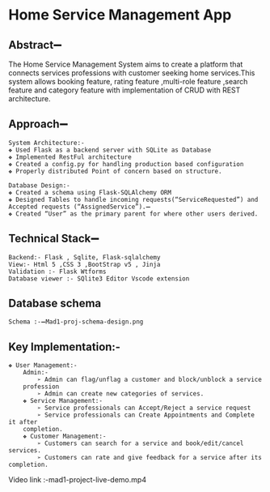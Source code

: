 # Home Service Management App

## Abstract➖

The Home Service Management System aims to create a platform that connects services
professions with customer seeking home services.This system allows booking feature,
rating feature ,multi-role feature ,search feature and category feature with implementation
of CRUD with REST architecture.

## Approach➖

    System Architecture:-
    ❖ Used Flask as a backend server with SQLite as Database
    ❖ Implemented RestFul architecture
    ❖ Created a config.py for handling production based configuration
    ❖ Properly distributed Point of concern based on structure.

    Database Design:-
    ❖ Created a schema using Flask-SQLAlchemy ORM
    ❖ Designed Tables to handle incoming requests(“ServiceRequested”) and
    Accepted requests (“AssignedService”).➖
    ❖ Created “User” as the primary parent for where other users derived.

## Technical Stack➖
    Backend:- Flask , Sqlite, Flask-sqlalchemy
    View:- Html 5 ,CSS 3 ,BootStrap v5 , Jinja
    Validation :- Flask Wtforms
    Database viewer :- SQlite3 Editor Vscode extension
## Database schema
    Schema :-➖Mad1-proj-schema-design.png

## Key Implementation:-
    ❖ User Management:-
        Admin:-
            ➢ Admin can flag/unflag a customer and block/unblock a service
        profession
            ➢ Admin can create new categories of services.
        ❖ Service Management:-
            ➢ Service professionals can Accept/Reject a service request
            ➢ Service professionals can Create Appointments and Complete it after
        completion.
        ❖ Customer Management:-
            ➢ Customers can search for a service and book/edit/cancel services.
            ➢ Customers can rate and give feedback for a service after its completion.
Video link :-mad1-project-live-demo.mp4
